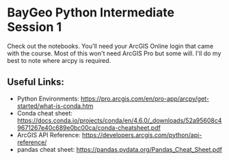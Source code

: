 # BayGeo Python Intermediate Session 1

Check out the notebooks.  You'll need your ArcGIS Online login that came with the course.  Most of this won't need ArcGIS Pro but some will.  I'll do my best to note where arcpy is required.

## Useful Links:
- Python Environments: https://pro.arcgis.com/en/pro-app/arcpy/get-started/what-is-conda.htm
- Conda cheat sheet: https://docs.conda.io/projects/conda/en/4.6.0/_downloads/52a95608c49671267e40c689e0bc00ca/conda-cheatsheet.pdf
- ArcGIS API Reference: https://developers.arcgis.com/python/api-reference/
- pandas cheat sheet: https://pandas.pydata.org/Pandas_Cheat_Sheet.pdf